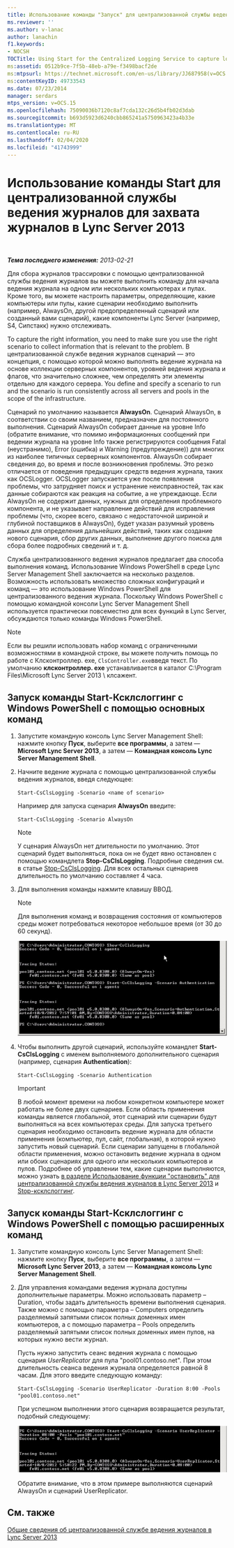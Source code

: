 ```yaml
---
title: Использование команды "Запуск" для централизованной службы ведения журналов для захвата журналов
ms.reviewer: ''
ms.author: v-lanac
author: lanachin
f1.keywords:
- NOCSH
TOCTitle: Using Start for the Centralized Logging Service to capture logs
ms:assetid: 0512b9ce-7f5b-48eb-a79e-f3498bacf2de
ms:mtpsurl: https://technet.microsoft.com/en-us/library/JJ687958(v=OCS.15)
ms:contentKeyID: 49733543
ms.date: 07/23/2014
manager: serdars
mtps_version: v=OCS.15
ms.openlocfilehash: 75090036b7120c8af7cda132c26d5b4fb02d3dab
ms.sourcegitcommit: b693d5923d6240cbb865241a5750963423a4b33e
ms.translationtype: MT
ms.contentlocale: ru-RU
ms.lasthandoff: 02/04/2020
ms.locfileid: "41743999"
---
```

<div data-xmlns="http://www.w3.org/1999/xhtml">

<div class="topic" data-xmlns="http://www.w3.org/1999/xhtml" data-msxsl="urn:schemas-microsoft-com:xslt" data-cs="http://msdn.microsoft.com/en-us/">

<div data-asp="http://msdn2.microsoft.com/asp">

# <a name="using-start-for-the-centralized-logging-service-to-capture-logs-in-lync-server-2013"></a>Использование команды Start для централизованной службы ведения журналов для захвата журналов в Lync Server 2013

</div>

<div id="mainSection">

<div id="mainBody">

<span> </span>

_**Тема последнего изменения:** 2013-02-21_

Для сбора журналов трассировки с помощью централизованной службы ведения журналов вы можете выполнить команду для начала ведения журнала на одном или нескольких компьютерах и пулах. Кроме того, вы можете настроить параметры, определяющие, какие компьютеры или пулы, какие сценарии необходимо выполнить (например, AlwaysOn, другой предопределенный сценарий или созданный вами сценарий), какие компоненты Lync Server (например, S4, Сипстакк) нужно отслеживать.

To capture the right information, you need to make sure you use the right scenario to collect information that is relevant to the problem. В централизованной службе ведения журналов сценарий — это концепция, с помощью которой можно выполнять ведение журнала на основе коллекции серверных компонентов, уровней ведения журнала и флагов, что значительно сложнее, чем определять эти элементы отдельно для каждого сервера. You define and specify a scenario to run and the scenario is run consistently across all servers and pools in the scope of the infrastructure.

Сценарий по умолчанию называется **AlwaysOn**. Сценарий AlwaysOn, в соответствии со своим названием, предназначен для постоянного выполнения. Сценарий AlwaysOn собирает данные на уровне Info (обратите внимание, что помимо информационных сообщений при ведении журнала на уровне Info также регистрируются сообщения Fatal (неустранимо), Error (ошибка) и Warning (предупреждение)) для многих из наиболее типичных серверных компонентов. AlwaysOn собирает сведения до, во время и после возникновения проблемы. Это резко отличается от поведения предыдущих средств ведения журнала, таких как OCSLogger. OCSLogger запускается уже после появления проблемы, что затрудняет поиск и устранение неисправностей, так как данные собираются как реакция на событие, а не упреждающе. Если AlwaysOn не содержит данных, нужных для определения проблемного компонента, и не указывает направление действий для исправления проблемы (что, скорее всего, связано с недостаточной шириной и глубиной поставщиков в AlwaysOn), будет указан разумный уровень данных для определения дальнейших действий, таких как создание нового сценария, сбор других данных, выполнение другого поиска для сбора более подробных сведений и т. д.

Служба централизованного ведения журналов предлагает два способа выполнения команд. Использование Windows PowerShell в среде Lync Server Management Shell заключается на несколько разделов. Возможность использовать множество сложных конфигураций и команд — это использование Windows PowerShell для централизованного ведения журнала. Поскольку Windows PowerShell с помощью командной консоли Lync Server Management Shell используется практически повсеместно для всех функций в Lync Server, обсуждаются только команды Windows PowerShell.

<div>


> [!NOTE]
> Если вы решили использовать набор команд с ограниченными возможностями в командной строке, вы можете получить помощь по работе с Клсконтроллер. exe, <CODE>ClsController.exe</CODE>введя текст. По умолчанию <STRONG>клсконтроллер. exe</STRONG> устанавливается в каталог C:\Program Files\Microsoft Lync Server 2013 \ клсажент.



</div>

<div>

## <a name="to-run-start-csclslogging-with-windows-powershell-using-basic-commands"></a>Запуск команды Start-Ксклслоггинг с Windows PowerShell с помощью основных команд

1.  Запустите командную консоль Lync Server Management Shell: нажмите кнопку **Пуск**, выберите **все программы**, а затем — **Microsoft Lync Server 2013**, а затем — **Командная консоль Lync Server Management Shell**.

2.  Начните ведение журнала с помощью централизованной службы ведения журналов, введя следующее:
    
        Start-CsClsLogging -Scenario <name of scenario>
    
    Например для запуска сценария **AlwaysOn** введите:
    
        Start-CsClsLogging -Scenario AlwaysOn
    
    <div>
    

    > [!NOTE]
    > У сценария AlwaysOn нет длительности по умолчанию. Этот сценарий будет выполняться, пока он не будет явно остановлен с помощью командлета <STRONG>Stop-CsClsLogging</STRONG>. Подробные сведения см. в статье <A href="https://technet.microsoft.com/en-us/library/JJ619180(v=OCS.15)">Stop-CsClsLogging</A>. Для всех остальных сценариев длительность по умолчанию составляет 4 часа.

    
    </div>

3.  Для выполнения команды нажмите клавишу ВВОД.
    
    <div>
    

    > [!NOTE]
    > Для выполнения команд и возвращения состояния от компьютеров среды может потребоваться некоторое небольшое время (от 30 до 60 секунд).

    
    </div>
    
    ![Запуск Start-CsClsLogging.](images/JJ687958.c5be7413-8cef-4de7-9712-944d20cc2fa4(OCS.15).jpg "Запуск Start-CsClsLogging.")

4.  Чтобы выполнить другой сценарий, используйте командлет **Start-CsClsLogging** с именем выполняемого дополнительного сценария (например, сценария **Authentication**):
    
        Start-CsClsLogging -Scenario Authentication
    
    <div>
    

    > [!IMPORTANT]
    > В любой момент времени на любом конкретном компьютере может работать не более двух сценариев. Если область применения команды является глобальной, этот сценарий или сценарии будут выполняться на всех компьютерах среды. Для запуска третьего сценария необходимо остановить ведение журнала для области применения (компьютер, пул, сайт, глобальная), в которой нужно запустить новый сценарий. Если сценарии запущены в глобальной области применения, можно остановить ведение журнала в одном или обоих сценариях для одного или нескольких компьютеров и пулов. Подробнее об управлении тем, какие сценарии выполняются, можно узнать <A href="lync-server-2013-using-stop-for-the-centralized-logging-service.md">в разделе Использование функции "остановить" для централизованной службы ведения журналов в Lync Server 2013</A> и <A href="https://technet.microsoft.com/en-us/library/JJ619180(v=OCS.15)">Stop-ксклслоггинг</A>.

    
    </div>

</div>

<div>

## <a name="to-run-start-csclslogging-with-windows-powershell-using-advanced-commands"></a>Запуск команды Start-Ксклслоггинг с Windows PowerShell с помощью расширенных команд

1.  Запустите командную консоль Lync Server Management Shell: нажмите кнопку **Пуск**, выберите **все программы**, а затем — **Microsoft Lync Server 2013**, а затем — **Командная консоль Lync Server Management Shell**.

2.  Для управления командами ведения журнала доступны дополнительные параметры. Можно использовать параметр – Duration, чтобы задать длительность времени выполнения сценария. Также можно с помощью параметра – Computers определить разделяемый запятыми список полных доменных имен компьютеров, а с помощью параметра – Pools определить разделяемый запятыми список полных доменных имен пулов, на которых нужно вести журнал.
    
    Пусть нужно запустить сеанс ведения журнала с помощью сценария *UserReplicator* для пула "pool01.contoso.net". При этом длительность сеанса ведения журнала определяется равной 8 часам. Для этого введите следующую команду:
    
        Start-CsClsLogging -Scenario UserReplicator -Duration 8:00 -Pools "pool01.contoso.net"
    
    При успешном выполнении этого сценария возвращается результат, подобный следующему:
    
    ![Запуск Start-CsClsLogging.](images/JJ687958.399f0c2e-c08c-40ab-b6c6-381dddc12fe9(OCS.15).jpg "Запуск Start-CsClsLogging.")
    
    Обратите внимание, что в этом примере выполняются сценарий AlwaysOn и сценарий UserReplicator.

</div>

<div>

## <a name="see-also"></a>См. также


[Общие сведения об централизованной службе ведения журналов в Lync Server 2013](lync-server-2013-overview-of-the-centralized-logging-service.md)  
  

</div>

</div>

<span> </span>

</div>

</div>

</div>

